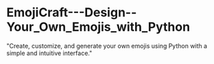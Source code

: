 # EmojiCraft---Design--Your_Own_Emojis_with_Python
 "Create, customize, and generate your own emojis using Python with a simple and intuitive interface."
